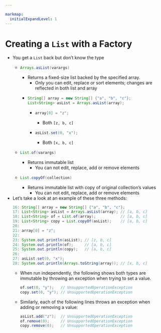 ```yaml
---

markmap:
  initialExpandLevel: 1
---
```

# **Creating a `List` with a Factory**
- You get a `List` back but don’t know the type
  - ```java
    Arrays.asList(varargs)
    ```
    - Returns a fixed-size list backed by the specified array.
      - Only you can edit, replace or sort elements;
       changes are reflected in both list and array
    - ```java
      String[] array = new String[] {"a", "b", "c"}; 
      List<String> asList = Arrays.asList(array);
      ```
      - ```java
        array[0] = "z";
        ```
        - Both `[z, b, c]`
      - ```java
        asList.set(0, "x");
        ```
        - Both `[x, b, c]`
  - ```java
    List.of(varargs)
    ```
    - Returns immutable list
      - You can not edit, replace, add or remove elements
  - ```java
    List.copyOf(collection)
    ```
    - Returns immutable list with copy 
    of original collection’s values
      - You can not edit, replace, add or remove elements
- Let’s take a look at an example of these three methods:
  ```java
  16: String[] array = new String[] {"a", "b", "c"};
  17: List<String> asList = Arrays.asList(array); // [a, b, c]
  18: List<String> of = List.of(array);           // [a, b, c]
  19: List<String> copy = List.copyOf(asList);    // [a, b, c]
  20:
  21: array[0] = "z";
  22:
  23: System.out.println(asList); // [z, b, c]
  24: System.out.println(of);     // [a, b, c]
  25: System.out.println(copy);   // [a, b, c]
  26:
  27: asList.set(0, "x");
  28: System.out.println(Arrays.toString(array)); // [x, b, c]
  ```
  - When run independently, the following shows both types are
    immutable by throwing an exception when trying to set a value.
    ```java
    of.set(0, "y");   // UnsupportedOperationException
    copy.set(0, "y"); // UnsupportedOperationException
    ```
  - Similarly, each of the following lines throws an exception when
  adding or removing a value:
    ```java
    asList.add("z");  // UnsupportedOperationException
    of.remove(0);     // UnsupportedOperationException
    copy.remove(0);   // UnsupportedOperationException
    ```